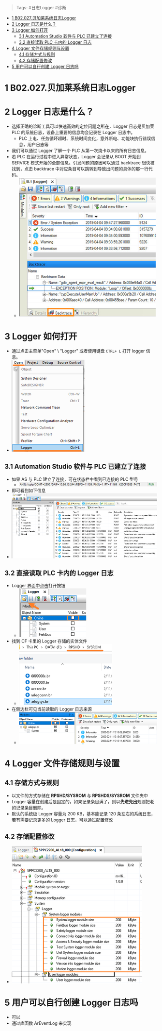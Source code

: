 > Tags: #日志Logger #诊断
- [1 B02.027.贝加莱系统日志Logger](#_1-b02027%E8%B4%9D%E5%8A%A0%E8%8E%B1%E7%B3%BB%E7%BB%9F%E6%97%A5%E5%BF%97logger)
- [2 Logger 日志是什么？](#_2-logger-%E6%97%A5%E5%BF%97%E6%98%AF%E4%BB%80%E4%B9%88%EF%BC%9F)
- [3 Logger 如何打开](#_3-logger-%E5%A6%82%E4%BD%95%E6%89%93%E5%BC%80)
	- [3.1 Automation Studio 软件与 PLC 已建立了连接](#_31-automation-studio-%E8%BD%AF%E4%BB%B6%E4%B8%8E-plc-%E5%B7%B2%E5%BB%BA%E7%AB%8B%E4%BA%86%E8%BF%9E%E6%8E%A5)
	- [3.2 直接读取 PLC 卡内的 Logger 日志](#_32-%E7%9B%B4%E6%8E%A5%E8%AF%BB%E5%8F%96-plc-%E5%8D%A1%E5%86%85%E7%9A%84-logger-%E6%97%A5%E5%BF%97)
- [4 Logger 文件存储规则与设置](#_4-logger-%E6%96%87%E4%BB%B6%E5%AD%98%E5%82%A8%E8%A7%84%E5%88%99%E4%B8%8E%E8%AE%BE%E7%BD%AE)
	- [4.1 存储方式与规则](#_41-%E5%AD%98%E5%82%A8%E6%96%B9%E5%BC%8F%E4%B8%8E%E8%A7%84%E5%88%99)
	- [4.2 存储配置修改](#_42-%E5%AD%98%E5%82%A8%E9%85%8D%E7%BD%AE%E4%BF%AE%E6%94%B9)
- [5 用户可以自行创建 Logger 日志吗](#_5-%E7%94%A8%E6%88%B7%E5%8F%AF%E4%BB%A5%E8%87%AA%E8%A1%8C%E5%88%9B%E5%BB%BA-logger-%E6%97%A5%E5%BF%97%E5%90%97)

# 1 B02.027.贝加莱系统日志Logger

# 2 Logger 日志是什么？

- 选择正确的诊断工具可以快速高效的定位问题之所在，Logger 日志是贝加莱 PLC 的系统日志，设备上重要的信息均会记录在 Logger 日志中。
    - PLC 上电、任务循环超时、系统时间变化，意外断电、功能块执行错误信息，用户日志等
- 我们可以通过 Logger 了解一个 PLC 从第一次烧卡以来的所有日志信息。
- 若 PLC 在运行过程中进入异常状态，Logger 会记录从 BOOT 开始到 SERVICE 模式开始的全部信息。引发问题的原因可以通过 backtrace 很快被找到，点击 backtrace 中对应条目可以跳转到导致出问题的具体的那一行代码。
    - ![](FILES/027贝加莱系统日志Logger/image-20230721165412258.png)

# 3 Logger 如何打开

- 通过点击主菜单"Open" \ "Logger" 或者使用键盘 `CTRL+ L` 打开 logger 信息。
- ![](FILES/027贝加莱系统日志Logger/image-20230721163335564.png)

## 3.1 Automation Studio 软件与 PLC 已建立了连接

- 如果 AS 与 PLC 建立了连接，可在状态栏中看到已连接的 PLC 型号
    - ![](FILES/027贝加莱系统日志Logger/image-20230721165508825.png)
- 即可看到如下信息
- ![](FILES/027贝加莱系统日志Logger/image-20230721164152521.png)

## 3.2 直接读取 PLC 卡内的 Logger 日志

- Logger 界面中点击打开按钮
    - ![](FILES/027贝加莱系统日志Logger/image-20230721165651287.png)
- 找到 CF 卡里的 Logger 存储的实体文件
    - ![](FILES/027贝加莱系统日志Logger/image-20230721170637445.png)
- 在侧边栏可见当前读取的 Logger 日志来源
    - ![](FILES/027贝加莱系统日志Logger/image-20230721170721330.png)

# 4 Logger 文件存储规则与设置

## 4.1 存储方式与规则

- 以文件的方式存储在 **RPSHD/SYSROM** 与 **RPSHDS/SYSROM** 文件夹中
- Logger 容量在创建后是固定的，如果记录条目满了，则以**先进先出**规则把老的记录条目删除。
- 默认的系统级 Logger 容量为 200 KB，基本能记录 120 条左右的系统日志，若有需要记录更多的 Logger 日志，可以通过配置修改

## 4.2 存储配置修改

- ![](FILES/027贝加莱系统日志Logger/image-20230721171919164.png)

# 5 用户可以自行创建 Logger 日志吗

- 可以
- 通过库函数 ArEventLog 来实现
